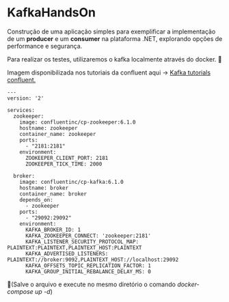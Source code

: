# KafkaHandsOn
Construção de uma aplicação simples para exemplificar a implementação de um  __producer__ e um __consumer__ na plataforma .NET, explorando opções de performance e segurança.

Para realizar os testes, utilizaremos o kafka localmente através do docker. :space_invader:

Imagem disponibilizada nos tutoriais da confluent aqui -> [Kafka tutorials confluent.](https://kafka-tutorials.confluent.io/kafka-console-consumer-producer-basics/kafka.html)
```
---
version: '2'

services:
  zookeeper:
    image: confluentinc/cp-zookeeper:6.1.0
    hostname: zookeeper
    container_name: zookeeper
    ports:
      - "2181:2181"
    environment:
      ZOOKEEPER_CLIENT_PORT: 2181
      ZOOKEEPER_TICK_TIME: 2000

  broker:
    image: confluentinc/cp-kafka:6.1.0
    hostname: broker
    container_name: broker
    depends_on:
      - zookeeper
    ports:
      - "29092:29092"
    environment:
      KAFKA_BROKER_ID: 1
      KAFKA_ZOOKEEPER_CONNECT: 'zookeeper:2181'
      KAFKA_LISTENER_SECURITY_PROTOCOL_MAP: PLAINTEXT:PLAINTEXT,PLAINTEXT_HOST:PLAINTEXT
      KAFKA_ADVERTISED_LISTENERS: PLAINTEXT://broker:9092,PLAINTEXT_HOST://localhost:29092
      KAFKA_OFFSETS_TOPIC_REPLICATION_FACTOR: 1
      KAFKA_GROUP_INITIAL_REBALANCE_DELAY_MS: 0
```
:speech_balloon:(Salve o arquivo e execute no mesmo diretório o comando _docker-compose up -d_)
